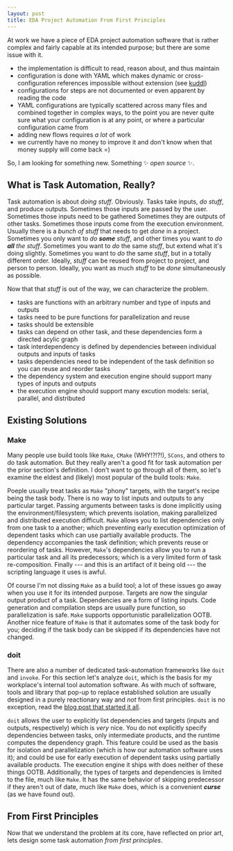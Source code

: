 ```yaml
---
layout: post
title: EDA Project Automation From First Principles
---
```


At work we have a piece of EDA project automation software that is rather complex and fairly capable at its intended purpose; but there are some issue with it.
* the implementation is difficult to read, reason about, and thus maintain
* configuration is done with YAML which makes dynamic or cross-configuration references impossible without extension (see [kuddl](https://github.com/ktbarrett/kuddl))
* configurations for steps are not documented or even apparent by reading the code
* YAML configurations are typically scattered across many files and combined together in complex ways, to the point you are never quite sure what your configuration is at any point, or where a particular configuration came from
* adding new flows requires *a lot* of work
* we currently have no money to improve it and don't know when that money supply will come back =)

So, I am looking for something new. Something :sparkles: *open source* :sparkles:.


## What is Task Automation, Really?

Task automation is about *doing stuff*.
Obviously.
Tasks take inputs, *do stuff*, and produce outputs.
Sometimes those inputs are passed by the user.
Sometimes those inputs need to be gathered
Sometimes they are outputs of other tasks.
Sometimes those inputs come from the execution environment.
Usually there is a *bunch of stuff* that needs to get *done* in a project.
Sometimes you only want to *do __some__ stuff*, and other times you want to *do __all__ the stuff*.
Sometimes you want to *do* the same *stuff*, but extend what it's doing slightly.
Sometimes you want to *do* the same *stuff*, but in a totally different order.
Ideally, *stuff* can be reused from project to project, and person to person.
Ideally, you want as much *stuff* to be *done* simultaneously as possible.

Now that that *stuff* is out of the way, we can characterize the problem.
* tasks are functions with an arbitrary number and type of inputs and outputs
* tasks need to be pure functions for parallelization and reuse
* tasks should be extensible
* tasks can depend on other task, and these dependencies form a directed acylic graph
* task interdependency is defined by dependencies between individual outputs and inputs of tasks
* tasks dependencies need to be independent of the task definition so you can reuse and reorder tasks
* the dependency system and execution engine should support many types of inputs and outputs
* the execution engine should support many excution models: serial, parallel, and distributed


## Existing Solutions

### Make

Many people use build tools like `Make`, `CMake` (WHY!?!?!), `SCons`, and others to do task automation.
But they really aren't a good fit for task automation per the prior section's definition.
I don't want to go through all of them, so let's examine the eldest and (likely) most popular of the build tools: `Make`.

Poeple usually treat tasks as `Make` "phony" targets, with the target's recipe being the task body.
There is no way to list inputs and outputs to any particular target.
Passing arguments between tasks is done implicitly using the environment/filesystem;
which prevents isolation, making parallelized and distributed execution difficult.
`Make` allows you to list dependencies only from one task to a another;
which preventing early execution optimization of dependent tasks which can use partially available products.
The dependency accompanies the task definition; which prevents reuse or reordering of tasks.
However, `Make`'s dependencies allow you to run a particular task and all its predecessors;
which is a very limited form of task re-composition.
Finally --- and this is an artifact of it being old --- the scripting language it uses is awful.

Of course I'm not dissing `Make` as a build tool;
a lot of these issues go away when you use it for its intended purpose.
Targets are now the singular output product of a task.
Dependencies are a form of listing inputs.
Code generation and compilation steps are usually pure function, so parallelization is safe.
`Make` supports opportunistic parallelization OOTB.
Another nice feature of `Make` is that it automates some of the task body for you;
deciding if the task body can be skipped if its dependencies have not changed.

### doit

There are also a number of dedicated task-automation frameworks like `doit` and `invoke`.
For this section let's analyze `doit`, which is the basis for my workplace's internal tool automation software.
As with much of software, tools and library that pop-up to replace established solution are usually designed in a purely reactionary way and *not* from first principles.
`doit` is no exception, read the [blog post that started it all](https://schettino72.wordpress.com/2008/04/14/doit-a-build-tool-tale/).

`doit` allows the user to explicitly list dependencies and targets (inputs and outputs, respectively) which is *very* nice.
You do not explicitly specify dependencies between tasks, only intermediate products, and the runtime computes the dependency graph.
This feature could be used as the basis for isolation and parallelization (which is how our automation software uses it);
and could be use for early execution of dependent tasks using partially available products.
The execution engine it ships with does neither of these things OOTB.
Additionally, the types of targets and dependencies is limited to the file, much like `Make`.
It has the same behavior of skipping predecessor if they aren't out of date, much like `Make` does,
which is a convenient ***curse*** (as we have found out).


## From First Principles

Now that we understand the problem at its core, have reflected on prior art, lets design some task automation *from first principles*.
